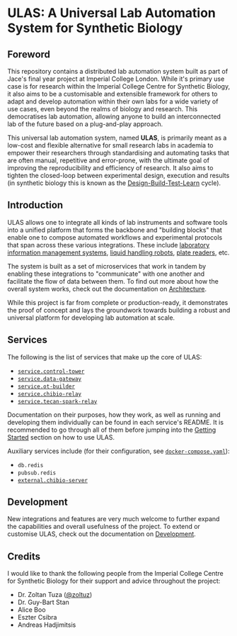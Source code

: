 # ULAS: A Universal Lab Automation System for Synthetic Biology

## Foreword

This repository contains a distributed lab automation system built as part of Jace's final year project at Imperial College London. While it's primary use case is for research within the Imperial College Centre for Synthetic Biology, it also aims to be a customisable and extensible framework for others to adapt and develop automation within their own labs for a wide variety of use cases, even beyond the realms of biology and research. This democratises lab automation, allowing anyone to build an interconnected lab of the future based on a plug-and-play approach.

This universal lab automation system, named **ULAS**, is primarily meant as a low-cost and flexible alternative for small research labs in academia to empower their researchers through standardising and automating tasks that are often manual, repetitive and error-prone, with the ultimate goal of improving the reproducibility and efficiency of research. It also aims to tighten the closed-loop between experimental design, execution and results (in synthetic biology this is known as the [Design-Build-Test-Learn](https://miro.medium.com/max/1400/0*G8KtmhAB-6AscySL.jpg) cycle).

## Introduction

ULAS allows one to integrate all kinds of lab instruments and software tools into a unified platform that forms the backbone and "building blocks" that enable one to compose automated workflows and experimental protocols that span across these various integrations. These include [laboratory information management systems](https://en.wikipedia.org/wiki/Laboratory_information_management_system), [liquid handling robots](https://en.wikipedia.org/wiki/Liquid_handling_robot), [plate readers](https://en.wikipedia.org/wiki/Plate_reader), etc.

The system is built as a set of microservices that work in tandem by enabling these integrations to "communicate" with one another and facilitate the flow of data between them. To find out more about how the overall system works, check out the documentation on [Architecture](docs/architecture.md).

While this project is far from complete or production-ready, it demonstrates the proof of concept and lays the groundwork towards building a robust and universal platform for developing lab automation at scale.

## Services

The following is the list of services that make up the core of ULAS:

- [`service.control-tower`](services/control-tower)
- [`service.data-gateway`](services/data-gateway)
- [`service.ot-builder`](services/ot-builder)
- [`service.chibio-relay`](services/chibio-relay)
- [`service.tecan-spark-relay`](services/tecan-spark-relay)

Documentation on their purposes, how they work, as well as running and developing them individually can be found in each service's README. It is recommended to go through all of them before jumping into the [Getting Started](docs/getting-started.md) section on how to use ULAS.

Auxiliary services include (for their configuration, see [`docker-compose.yaml`](docker-compose.yaml)):

- `db.redis`
- `pubsub.redis`
- [`external.chibio-server`](docs/development.md#externalchibio-server)

## Development

New integrations and features are very much welcome to further expand the capabilities and overall usefulness of the project. To extend or customise ULAS, check out the documentation on [Development](docs/development.md).

## Credits

I would like to thank the following people from the Imperial College Centre for Synthetic Biology for their support and advice throughout the project:

- Dr. Zoltan Tuza ([@zoltuz](https://github.com/zoltuz))
- Dr. Guy-Bart Stan
- Alice Boo
- Eszter Csibra
- Andreas Hadjimitsis
